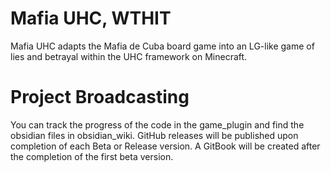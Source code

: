 # Mafia UHC, WTHIT
Mafia UHC adapts the Mafia de Cuba board game into an LG-like game of lies and betrayal within the UHC framework on Minecraft.

# Project Broadcasting
You can track the progress of the code in the game_plugin and find the obsidian files in obsidian_wiki. GitHub releases will be published upon completion of each Beta or Release version. A GitBook will be created after the completion of the first beta version.
